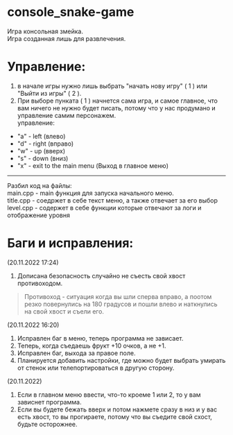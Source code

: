 # console_snake-game
Игра консольная змейка.  
Игра созданная лишь для развлечения.  

# Управление:
1) в начале игры нужно лишь выбрать "начать нову игру" ( 1 ) или "Выйти из игры" ( 2 ).  
2) При выборе пунката ( 1 ) начнется сама игра, и самое главное, что вам ничего не нужно будет писать, потому что у нас продумано и управление самим персонажем.   
управление:  
* "a" - left (влево)  
* "d" - right (вправо)  
* "w" - up  (вверх)  
* "s" - down (вниз)  
* "x" - exit to the main menu (Выход в главное меню)  
*****************************************************
Разбил код на файлы:  
main.cpp - main функция для запуска начального меню.  
title.cpp - соедржет в себе текст меню, а также отвечает за его выбор  
level.cpp - содержет в себе функции которые отвечают за логи и отображение уровня  


# Баги и исправления:
(20.11.2022 17:24)
1. Дописана безопасность случайно не съесть свой хвост противоходом.  

>Противоход - ситуация когда вы шли сперва вправо, а поотом резко повернулись на 180 градусов и пошли влево и наткнулись на свой хвост и съели его.


(20.11.2022 16:20)  
1. Исправлен баг в меню, теперь программа не зависает.
2. Теперь, когда съедаешь фрукт +10 очков, а не +1.
3. Исправлен баг, выхода за правое поле.
4. Планируется добавить настройки, где можно будет выбрать умирать от стенок или телепортироваться в другую сторону.

(20.11.2022)  
1. Если в главном меню ввести, что-то кроеме 1 или 2, то у вам зависнет программа.  
2. Если вы будете бежать вверх и потом нажмете сразу в низ и у вас есть хвост, то вы прогираете, потому что вы съедите свой схост, будьте осторожнее.  

